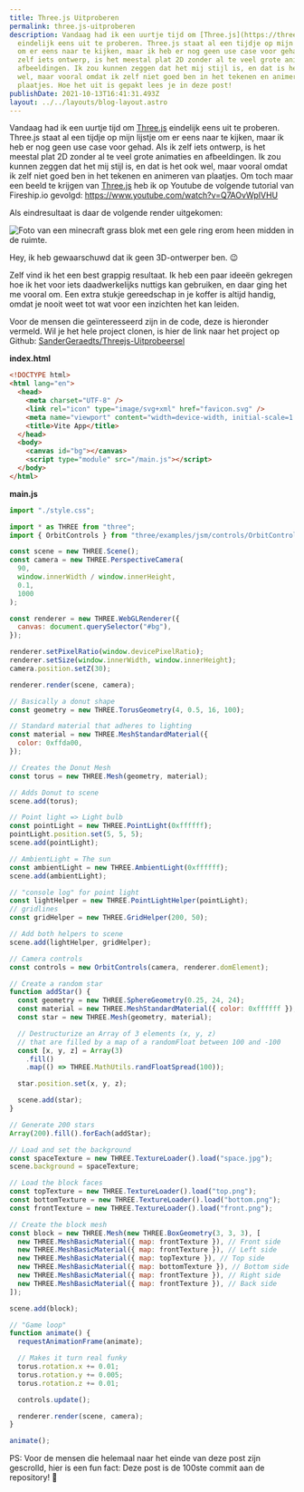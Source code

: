```yaml
---
title: Three.js Uitproberen
permalink: three.js-uitproberen
description: Vandaag had ik een uurtje tijd om [Three.js](https://threejs.org/)
  eindelijk eens uit te proberen. Three.js staat al een tijdje op mijn lijstje
  om er eens naar te kijken, maar ik heb er nog geen use case voor gehad. Als ik
  zelf iets ontwerp, is het meestal plat 2D zonder al te veel grote animaties en
  afbeeldingen. Ik zou kunnen zeggen dat het mij stijl is, en dat is het ook
  wel, maar vooral omdat ik zelf niet goed ben in het tekenen en animeren van
  plaatjes. Hoe het uit is gepakt lees je in deze post!
publishDate: 2021-10-13T16:41:31.493Z
layout: ../../layouts/blog-layout.astro
---
```

Vandaag had ik een uurtje tijd om [Three.js](https://threejs.org/) eindelijk eens uit te proberen. Three.js staat al een tijdje op mijn lijstje om er eens naar te kijken, maar ik heb er nog geen use case voor gehad. Als ik zelf iets ontwerp, is het meestal plat 2D zonder al te veel grote animaties en afbeeldingen. Ik zou kunnen zeggen dat het mij stijl is, en dat is het ook wel, maar vooral omdat ik zelf niet goed ben in het tekenen en animeren van plaatjes. Om toch maar een beeld te krijgen van [Three.js](https://fireship.io/) heb ik op Youtube de volgende tutorial van Fireship.io gevolgd: <https://www.youtube.com/watch?v=Q7AOvWpIVHU>

Als eindresultaat is daar de volgende render uitgekomen:

![Foto van een minecraft grass blok met een gele ring erom heen midden in de ruimte.](/assets/images/threejs.png)

Hey, ik heb gewaarschuwd dat ik geen 3D-ontwerper ben. 😉

Zelf vind ik het een best grappig resultaat. Ik heb een paar ideeën gekregen hoe ik het voor iets daadwerkelijks nuttigs kan gebruiken, en daar ging het me vooral om. Een extra stukje gereedschap in je koffer is altijd handig, omdat je nooit weet tot wat voor een inzichten het kan leiden.

Voor de mensen die geïnteresseerd zijn in de code, deze is hieronder vermeld. Wil je het hele project clonen, is hier de link naar het project op Github: [SanderGeraedts/Threejs-Uitprobeersel](https://github.com/SanderGeraedts/Threejs-Uitprobeersel)

**index.html**

```html
<!DOCTYPE html>
<html lang="en">
  <head>
    <meta charset="UTF-8" />
    <link rel="icon" type="image/svg+xml" href="favicon.svg" />
    <meta name="viewport" content="width=device-width, initial-scale=1.0" />
    <title>Vite App</title>
  </head>
  <body>
    <canvas id="bg"></canvas>
    <script type="module" src="/main.js"></script>
  </body>
</html>
```

**main.js**

```javascript
import "./style.css";

import * as THREE from "three";
import { OrbitControls } from "three/examples/jsm/controls/OrbitControls";

const scene = new THREE.Scene();
const camera = new THREE.PerspectiveCamera(
  90,
  window.innerWidth / window.innerHeight,
  0.1,
  1000
);

const renderer = new THREE.WebGLRenderer({
  canvas: document.querySelector("#bg"),
});

renderer.setPixelRatio(window.devicePixelRatio);
renderer.setSize(window.innerWidth, window.innerHeight);
camera.position.setZ(30);

renderer.render(scene, camera);

// Basically a donut shape
const geometry = new THREE.TorusGeometry(4, 0.5, 16, 100);

// Standard material that adheres to lighting
const material = new THREE.MeshStandardMaterial({
  color: 0xffda00,
});

// Creates the Donut Mesh
const torus = new THREE.Mesh(geometry, material);

// Adds Donut to scene
scene.add(torus);

// Point light => Light bulb
const pointLight = new THREE.PointLight(0xffffff);
pointLight.position.set(5, 5, 5);
scene.add(pointLight);

// AmbientLight = The sun
const ambientLight = new THREE.AmbientLight(0xffffff);
scene.add(ambientLight);

// "console log" for point light
const lightHelper = new THREE.PointLightHelper(pointLight);
// gridlines
const gridHelper = new THREE.GridHelper(200, 50);

// Add both helpers to scene
scene.add(lightHelper, gridHelper);

// Camera controls
const controls = new OrbitControls(camera, renderer.domElement);

// Create a random star
function addStar() {
  const geometry = new THREE.SphereGeometry(0.25, 24, 24);
  const material = new THREE.MeshStandardMaterial({ color: 0xffffff });
  const star = new THREE.Mesh(geometry, material);

  // Destructurize an Array of 3 elements (x, y, z)
  // that are filled by a map of a randomFloat between 100 and -100
  const [x, y, z] = Array(3)
    .fill()
    .map(() => THREE.MathUtils.randFloatSpread(100));

  star.position.set(x, y, z);

  scene.add(star);
}

// Generate 200 stars
Array(200).fill().forEach(addStar);

// Load and set the background
const spaceTexture = new THREE.TextureLoader().load("space.jpg");
scene.background = spaceTexture;

// Load the block faces
const topTexture = new THREE.TextureLoader().load("top.png");
const bottomTexture = new THREE.TextureLoader().load("bottom.png");
const frontTexture = new THREE.TextureLoader().load("front.png");

// Create the block mesh
const block = new THREE.Mesh(new THREE.BoxGeometry(3, 3, 3), [
  new THREE.MeshBasicMaterial({ map: frontTexture }), // Front side
  new THREE.MeshBasicMaterial({ map: frontTexture }), // Left side
  new THREE.MeshBasicMaterial({ map: topTexture }), // Top side
  new THREE.MeshBasicMaterial({ map: bottomTexture }), // Bottom side
  new THREE.MeshBasicMaterial({ map: frontTexture }), // Right side
  new THREE.MeshBasicMaterial({ map: frontTexture }), // Back side
]);

scene.add(block);

// "Game loop"
function animate() {
  requestAnimationFrame(animate);

  // Makes it turn real funky
  torus.rotation.x += 0.01;
  torus.rotation.y += 0.005;
  torus.rotation.z += 0.01;

  controls.update();

  renderer.render(scene, camera);
}

animate();
```

PS: Voor de mensen die helemaal naar het einde van deze post zijn gescrolld, hier is een fun fact: Deze post is de 100ste commit aan de repository! 🎉